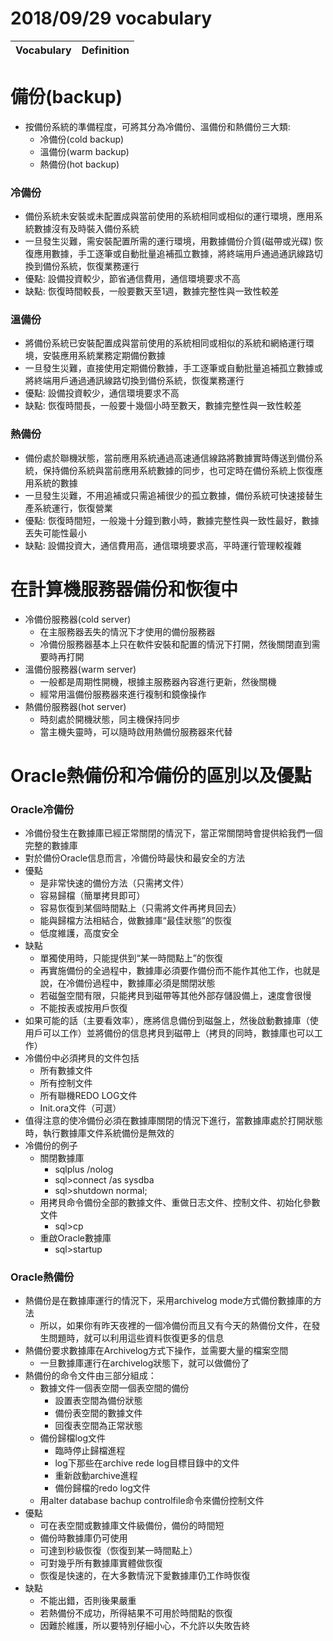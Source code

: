 # 2018/09/29 vocabulary
Vocabulary|Definition
----------|----------

# 備份(backup)
- 按備份系統的準備程度，可將其分為冷備份、溫備份和熱備份三大類:
	- 冷備份(cold backup)
	- 溫備份(warm backup)
	- 熱備份(hot backup)

### 冷備份
- 備份系統未安裝或未配置成與當前使用的系統相同或相似的運行環境，應用系統數據沒有及時裝入備份系統
- 一旦發生災難，需安裝配置所需的運行環境，用數據備份介質(磁帶或光碟) 恢復應用數據，手工逐筆或自動批量追補孤立數據，將終端用戶通過通訊線路切換到備份系統，恢復業務運行
- 優點: 設備投資較少，節省通信費用，通信環境要求不高
- 缺點: 恢復時間較長，一般要數天至1週，數據完整性與一致性較差

### 溫備份
- 將備份系統已安裝配置成與當前使用的系統相同或相似的系統和網絡運行環境，安裝應用系統業務定期備份數據
- 一旦發生災難，直接使用定期備份數據，手工逐筆或自動批量追補孤立數據或將終端用戶通過通訊線路切換到備份系統，恢復業務運行
- 優點: 設備投資較少，通信環境要求不高
- 缺點: 恢復時間長，一般要十幾個小時至數天，數據完整性與一致性較差

### 熱備份
- 備份處於聯機狀態，當前應用系統通過高速通信線路將數據實時傳送到備份系統，保持備份系統與當前應用系統數據的同步，也可定時在備份系統上恢復應用系統的數據
- 一旦發生災難，不用追補或只需追補很少的孤立數據，備份系統可快速接替生產系統運行，恢復營業
- 優點: 恢復時間短，一般幾十分鐘到數小時，數據完整性與一致性最好，數據丟失可能性最小
- 缺點: 設備投資大，通信費用高，通信環境要求高，平時運行管理較複雜

# 在計算機服務器備份和恢復中
- 冷備份服務器(cold server)
	- 在主服務器丟失的情況下才使用的備份服務器
	- 冷備份服務器基本上只在軟件安裝和配置的情況下打開，然後關閉直到需要時再打開
- 溫備份服務器(warm server)
	- 一般都是周期性開機，根據主服務器內容進行更新，然後關機
	- 經常用溫備份服務器來進行複制和鏡像操作
- 熱備份服務器(hot server)
	- 時刻處於開機狀態，同主機保持同步
	- 當主機失靈時，可以隨時啟用熱備份服務器來代替

# Oracle熱備份和冷備份的區別以及優點
### Oracle冷備份
- 冷備份發生在數據庫已經正常關閉的情況下，當正常關閉時會提供給我們一個完整的數據庫
- 對於備份Oracle信息而言，冷備份時最快和最安全的方法
- 優點
	- 是非常快速的備份方法（只需拷文件）
	- 容易歸檔（簡單拷貝即可）
	- 容易恢復到某個時間點上（只需將文件再拷貝回去）
	- 能與歸檔方法相結合，做數據庫“最佳狀態”的恢復
	- 低度維護，高度安全
- 缺點
	- 單獨使用時，只能提供到“某一時間點上”的恢復
	- 再實施備份的全過程中，數據庫必須要作備份而不能作其他工作，也就是說，在冷備份過程中，數據庫必須是關閉狀態
	- 若磁盤空間有限，只能拷貝到磁帶等其他外部存儲設備上，速度會很慢
	- 不能按表或按用戶恢復
- 如果可能的話（主要看效率），應將信息備份到磁盤上，然後啟動數據庫（使用戶可以工作）並將備份的信息拷貝到磁帶上（拷貝的同時，數據庫也可以工作）
- 冷備份中必須拷貝的文件包括
	- 所有數據文件
	- 所有控制文件
	- 所有聯機REDO LOG文件
	- Init.ora文件（可選）
- 值得注意的使冷備份必須在數據庫關閉的情況下進行，當數據庫處於打開狀態時，執行數據庫文件系統備份是無效的
- 冷備份的例子
	- 關閉數據庫
		- sqlplus /nolog
		- sql>connect /as sysdba
		- sql>shutdown normal;
	- 用拷貝命令備份全部的數據文件、重做日志文件、控制文件、初始化參數文件
		- sql>cp
	- 重啟Oracle數據庫
		- sql>startup

### Oracle熱備份
- 熱備份是在數據庫運行的情況下，采用archivelog mode方式備份數據庫的方法
	- 所以，如果你有昨天夜裡的一個冷備份而且又有今天的熱備份文件，在發生問題時，就可以利用這些資料恢復更多的信息
- 熱備份要求數據庫在Archivelog方式下操作，並需要大量的檔案空間
	- 一旦數據庫運行在archivelog狀態下，就可以做備份了
- 熱備份的命令文件由三部分組成：
	- 數據文件一個表空間一個表空間的備份
		- 設置表空間為備份狀態
		- 備份表空間的數據文件
		- 回復表空間為正常狀態
	- 備份歸檔log文件
		- 臨時停止歸檔進程
		- log下那些在archive rede log目標目錄中的文件
		- 重新啟動archive進程
		- 備份歸檔的redo log文件
	- 用alter database bachup controlfile命令來備份控制文件
- 優點
	- 可在表空間或數據庫文件級備份，備份的時間短
	- 備份時數據庫仍可使用
	- 可達到秒級恢復（恢復到某一時間點上）
	- 可對幾乎所有數據庫實體做恢復
	- 恢復是快速的，在大多數情況下愛數據庫仍工作時恢復
- 缺點
	- 不能出錯，否則後果嚴重
	- 若熱備份不成功，所得結果不可用於時間點的恢復
	- 因難於維護，所以要特別仔細小心，不允許以失敗告終
